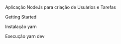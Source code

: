 Aplicação NodeJs para criação de Usuários e Tarefas

Getting Started

Instalação 
yarn

Execução
yarn dev

